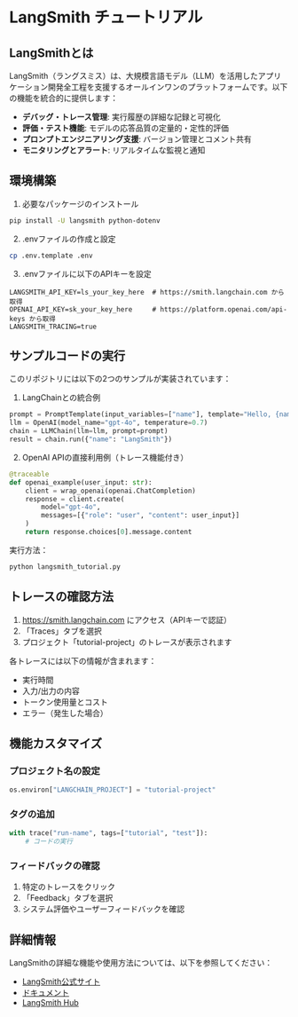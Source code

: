 # LangSmith チュートリアル

## LangSmithとは
LangSmith（ラングスミス）は、大規模言語モデル（LLM）を活用したアプリケーション開発全工程を支援するオールインワンのプラットフォームです。以下の機能を統合的に提供します：

- **デバッグ・トレース管理**: 実行履歴の詳細な記録と可視化
- **評価・テスト機能**: モデルの応答品質の定量的・定性的評価
- **プロンプトエンジニアリング支援**: バージョン管理とコメント共有
- **モニタリングとアラート**: リアルタイムな監視と通知

## 環境構築

1. 必要なパッケージのインストール
```bash
pip install -U langsmith python-dotenv
```

2. .envファイルの作成と設定
```bash
cp .env.template .env
```

3. .envファイルに以下のAPIキーを設定
```
LANGSMITH_API_KEY=ls_your_key_here  # https://smith.langchain.com から取得
OPENAI_API_KEY=sk_your_key_here     # https://platform.openai.com/api-keys から取得
LANGSMITH_TRACING=true
```

## サンプルコードの実行

このリポジトリには以下の2つのサンプルが実装されています：

1. LangChainとの統合例
```python
prompt = PromptTemplate(input_variables=["name"], template="Hello, {name}!")
llm = OpenAI(model_name="gpt-4o", temperature=0.7)
chain = LLMChain(llm=llm, prompt=prompt)
result = chain.run({"name": "LangSmith"})
```

2. OpenAI APIの直接利用例（トレース機能付き）
```python
@traceable
def openai_example(user_input: str):
    client = wrap_openai(openai.ChatCompletion)
    response = client.create(
        model="gpt-4o",
        messages=[{"role": "user", "content": user_input}]
    )
    return response.choices[0].message.content
```

実行方法：
```bash
python langsmith_tutorial.py
```

## トレースの確認方法

1. https://smith.langchain.com にアクセス（APIキーで認証）
2. 「Traces」タブを選択
3. プロジェクト「tutorial-project」のトレースが表示されます

各トレースには以下の情報が含まれます：
- 実行時間
- 入力/出力の内容
- トークン使用量とコスト
- エラー（発生した場合）

## 機能カスタマイズ

### プロジェクト名の設定
```python
os.environ["LANGCHAIN_PROJECT"] = "tutorial-project"
```

### タグの追加
```python
with trace("run-name", tags=["tutorial", "test"]):
    # コードの実行
```

### フィードバックの確認
1. 特定のトレースをクリック
2. 「Feedback」タブを選択
3. システム評価やユーザーフィードバックを確認

## 詳細情報

LangSmithの詳細な機能や使用方法については、以下を参照してください：

- [LangSmith公式サイト](https://www.langchain.com/langsmith)
- [ドキュメント](https://docs.smith.langchain.com/)
- [LangSmith Hub](https://www.langchain.com/langsmith#hub)
